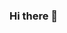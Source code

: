 ### Hi there 👋

<!--
**Uzumaky11/Uzumaky11** is a ✨ _special_ ✨ repository because its `README.md` (this file) appears on your GitHub profile.


Here are some ideas to get you started:

- 🔭 I’m currently working on my on project
- 🌱 I’m currently learning javascript and css3
- 👯 I’m looking to collaborate on anyone who understand javascript
- 🤔 I’m looking for help with my sorcecode
- 📫 How to reach me: follow my instagram at instagram.com/uzumaky_to
- 😄 Pronouns: Let's creat something useful!
- ⚡ Fun fact: I am have no wife wkw 
-->
